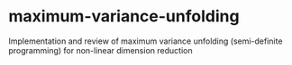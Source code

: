 # maximum-variance-unfolding
Implementation and review of maximum variance unfolding (semi-definite programming) for non-linear dimension reduction
